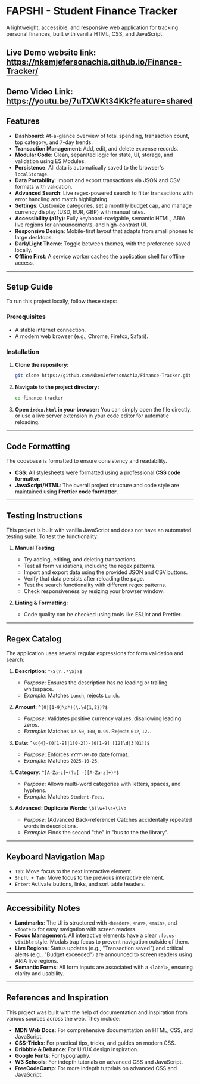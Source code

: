 # FAPSHI - Student Finance Tracker

A lightweight, accessible, and responsive web application for tracking personal finances, built with vanilla HTML, CSS, and JavaScript. 


**Live Demo website link:** https://nkemjefersonachia.github.io/Finance-Tracker/
---
**Demo Video Link:** https://youtu.be/7uTXWKt34Kk?feature=shared
---

## Features

- **Dashboard**: At-a-glance overview of total spending, transaction count, top category, and 7-day trends.
- **Transaction Management**: Add, edit, and delete expense records.
- **Modular Code**: Clean, separated logic for state, UI, storage, and validation using ES Modules.
- **Persistence**: All data is automatically saved to the browser's `localStorage`.
- **Data Portability**: Import and export transactions via JSON and CSV formats with validation.
- **Advanced Search**: Live regex-powered search to filter transactions with error handling and match highlighting.
- **Settings**: Customize categories, set a monthly budget cap, and manage currency display (USD, EUR, GBP) with manual rates.
- **Accessibility (a11y)**: Fully keyboard-navigable, semantic HTML, ARIA live regions for announcements, and high-contrast UI.
- **Responsive Design**: Mobile-first layout that adapts from small phones to large desktops.
- **Dark/Light Theme**: Toggle between themes, with the preference saved locally.
- **Offline First**: A service worker caches the application shell for offline access.

---

## Setup Guide

To run this project locally, follow these steps:

### **Prerequisites**
- A stable internet connection.
- A modern web browser (e.g., Chrome, Firefox, Safari).

### **Installation**
1.  **Clone the repository:**
    ```bash
    git clone https://github.com/NkemJefersonAchia/Finance-Tracker.git
2.  **Navigate to the project directory:**
    ```bash
    cd finance-tracker
    ```
3.  **Open `index.html` in your browser:**
    You can simply open the file directly, or use a live server extension in your code editor for automatic reloading.

---

## Code Formatting

The codebase is formatted to ensure consistency and readability.
- **CSS**: All stylesheets were formatted using a professional **CSS code formatter**.
- **JavaScript/HTML**: The overall project structure and code style are maintained using **Prettier code formatter**.

---

## Testing Instructions

This project is built with vanilla JavaScript and does not have an automated testing suite. To test the functionality:

1.  **Manual Testing:**
    - Try adding, editing, and deleting transactions.
    - Test all form validations, including the regex patterns.
    - Import and export data using the provided JSON and CSV buttons.
    - Verify that data persists after reloading the page.
    - Test the search functionality with different regex patterns.
    - Check responsiveness by resizing your browser window.

2.  **Linting & Formatting:**
    - Code quality can be checked using tools like ESLint and Prettier.

---

## Regex Catalog

The application uses several regular expressions for form validation and search:

1.  **Description**: `^\S(?:.*\S)?$`
    - _Purpose_: Ensures the description has no leading or trailing whitespace.
    - _Example_: Matches `Lunch`, rejects ` Lunch `.

2.  **Amount**: `^(0|[1-9]\d*)(\.\d{1,2})?$`
    - _Purpose_: Validates positive currency values, disallowing leading zeros.
    - _Example_: Matches `12.50`, `100`, `0.99`. Rejects `012`, `12.`.

3.  **Date**: `^\d{4}-(0[1-9]|1[0-2])-(0[1-9]|[12]\d|3[01])$`
    - _Purpose_: Enforces `YYYY-MM-DD` date format.
    - _Example_: Matches `2025-10-25`.

4.  **Category**: `^[A-Za-z]+(?:[ -][A-Za-z]+)*$`
    - _Purpose_: Allows multi-word categories with letters, spaces, and hyphens.
    - _Example_: Matches `Student-Fees`.

5.  **Advanced: Duplicate Words**: `\b(\w+)\s+\1\b`
    - _Purpose_: (Advanced Back-reference) Catches accidentally repeated words in descriptions.
    - _Example_: Finds the second "the" in "bus to the the library".

---

## Keyboard Navigation Map

- `Tab`: Move focus to the next interactive element.
- `Shift + Tab`: Move focus to the previous interactive element.
- `Enter`: Activate buttons, links, and sort table headers.
---

## Accessibility Notes

- **Landmarks**: The UI is structured with `<header>`, `<nav>`, `<main>`, and `<footer>` for easy navigation with screen readers.
- **Focus Management**: All interactive elements have a clear `:focus-visible` style. Modals trap focus to prevent navigation outside of them.
- **Live Regions**: Status updates (e.g., "Transaction saved") and critical alerts (e.g., "Budget exceeded") are announced to screen readers using ARIA live regions.
- **Semantic Forms**: All form inputs are associated with a `<label>`, ensuring clarity and usability.

---

## References and Inspiration

This project was built with the help of documentation and inspiration from various sources across the web. They include:
- **MDN Web Docs**: For comprehensive documentation on HTML, CSS, and JavaScript.
- **CSS-Tricks**: For practical tips, tricks, and guides on modern CSS.
- **Dribbble & Behance**: For UI/UX design inspiration.
- **Google Fonts**: For typography.
- **W3 Schools**:  For indepth tutorials on advanced CSS and JavaScript.
- **FreeCodeCamp**: For more  indepth tutorials on advanced CSS and JavaScript.
